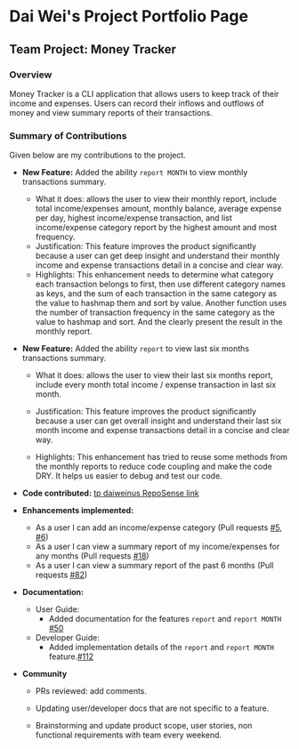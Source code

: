 # Dai Wei's Project Portfolio Page

## Team Project: Money Tracker 

### **Overview**

Money Tracker is a CLI application that allows users to keep track of their income and expenses. Users can record their inflows and outflows of money and view summary reports of their transactions. 

### **Summary of Contributions**

Given below are my contributions to the project.

- **New Feature:** Added the ability `report MONTH` to view monthly transactions summary.
  - What it does: allows the user to view their monthly report, include total income/expenses amount, monthly balance, average expense per day, highest income/expense transaction, and list income/expense category report by the highest amount and most frequency.
  - Justification: This feature improves the product significantly because a user can get deep insight and understand their monthly income and expense transactions detail in a concise and clear way.
  - Highlights: This enhancement needs to determine what category each transaction belongs to first, then use different category names as keys, and the sum of each transaction in the same category as the value to hashmap them and sort by value. Another function uses the number of transaction frequency in the same category as the value to hashmap and sort. And the clearly present the result in the monthly report.

- **New Feature:** Added the ability `report` to view last six months transactions summary.
  - What it does: allows the user to view their last six months report, include every month total income /   expense transaction in last six month.

  - Justification: This feature improves the product significantly because a user can get overall insight and understand their last six month income and expense transactions detail in a concise and clear way.

  - Highlights: This enhancement has tried to reuse some methods from the monthly reports to reduce code coupling and make the code DRY. It helps us easier to debug and test our code.

- **Code contributed:** [tp daiweinus RepoSense link](https://nus-tic4001-ay2021s1.github.io/tp-dashboard/#breakdown=true&search=daiweinus&sort=groupTitle&sortWithin=title&since=2020-08-14&timeframe=commit&mergegroup=&groupSelect=groupByRepos&checkedFileTypes=docs~functional-code~test-code~other&tabOpen=true&tabType=zoom&zA=daiweinus&zR=AY2021S1-TIC4001-2%2Ftp%5Bmaster%5D&zACS=166.28571428571428&zS=2020-08-14&zFS=daiweinus&zU=2020-11-09&zMG=false&zFTF=commit&zFGS=groupByRepos&zFR=false)

- **Enhancements implemented:**
  - As a user I can add an income/expense category (Pull requests [#5](https://github.com/AY2021S1-TIC4001-2/tp/issues/5), [#6](https://github.com/AY2021S1-TIC4001-2/tp/issues/6))
  - As a user I can view a summary report of my income/expenses for any months  (Pull requests [#18](https://github.com/AY2021S1-TIC4001-2/tp/issues/18))
  - As a user I can view a summary report of the past 6 months (Pull requests [#82](https://github.com/AY2021S1-TIC4001-2/tp/issues/82l))

- **Documentation:**

  - User Guide:
    - Added documentation for the features `report` and `report MONTH` [#50](https://github.com/AY2021S1-TIC4001-2/tp/issues/50)
  - Developer Guide:
    - Added implementation details of the  `report` and `report MONTH` feature.[#112](https://github.com/AY2021S1-TIC4001-2/tp/issues/112)

- **Community**

  - PRs reviewed: add comments.

  - Updating user/developer docs that are not specific to a feature.

  - Brainstorming and update product scope, user stories, non functional requirements with team every weekend.
